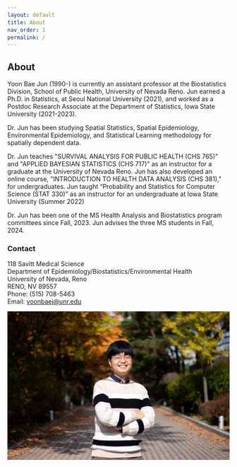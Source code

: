 ```yaml
---
layout: default
title: About
nav_order: 1
permalink: /
---
```


## About

<!-- ![](main_profile.png) -->

Yoon Bae Jun (1990-) is currently an assistant professor at the Biostatistics Division, School of Public Health, University of Nevada Reno. Jun earned a Ph.D. in Statistics, at Seoul National University (2021), and worked as a Postdoc Research Associate at the Department of Statistics, Iowa State University (2021-2023). 

Dr. Jun has been studying Spatial Statistics, Spatial Epidemiology, Environmental Epidemiology, and Statistical Learning methodology for spatially dependent data.

Dr. Jun teaches "SURVIVAL ANALYSIS FOR PUBLIC HEALTH (CHS 765)" and "APPLIED BAYESIAN STATISTICS (CHS 717)" as an instructor for a graduate at the University of Nevada Reno. Jun has also developed an online course, "INTRODUCTION TO HEALTH DATA ANALYSIS (CHS 381)," for undergraduates. Jun taught “Probability and Statistics for Computer Science (STAT 330)” as an instructor for an undergraduate at Iowa State University (Summer 2022)

Dr. Jun has been one of the MS Health Analysis and Biostatistics program committees since Fall, 2023. Jun advises the three MS students in Fall, 2024.


### Contact

118 Savitt Medical Science \
Department of Epidemiology/Biostatistics/Environmental Health \
University of Nevada, Reno \
RENO, NV 89557 \
Phone: (515) 708-5463 \
Email: yoonbaej@unr.edu

![](me.jpeg)
